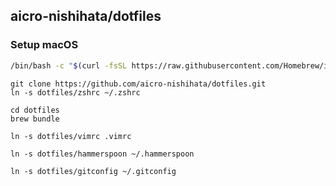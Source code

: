 ## aicro-nishihata/dotfiles

### Setup macOS

```bash
/bin/bash -c "$(curl -fsSL https://raw.githubusercontent.com/Homebrew/install/HEAD/install.sh)"
```


```
git clone https://github.com/aicro-nishihata/dotfiles.git
ln -s dotfiles/zshrc ~/.zshrc
```

```
cd dotfiles
brew bundle
```

```
ln -s dotfiles/vimrc .vimrc
```

```
ln -s dotfiles/hammerspoon ~/.hammerspoon
```


```
ln -s dotfiles/gitconfig ~/.gitconfig
```

